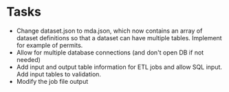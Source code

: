 # Tasks

* Change dataset.json to mda.json, which now contains an array of dataset definitions so that a dataset can have multiple tables. Implement for example of permits.
* Allow for multiple database connections (and don't open DB if not needed)
* Add input and output table information for ETL jobs and allow SQL input. Add input tables to validation.
* Modify the job file output 
